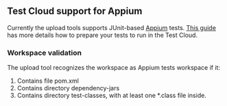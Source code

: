 ## Test Cloud support for Appium

Currently the upload tools supports JUnit-based [Appium](http://appium.io/) tests. 
[This guide](https://github.com/xamarinhq/test-cloud-appium-java-extensions/blob/master/README.md)
has more details how to prepare your tests to run in the Test Cloud. 

### Workspace validation
The upload tool recognizes the workspace as Appium tests workspace if it:

1. Contains file pom.xml
2. Contains directory dependency-jars
3. Contains directory test-classes, with at least one *.class file inside.